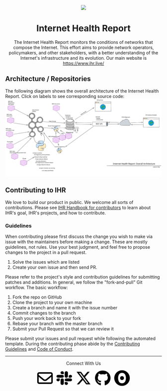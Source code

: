 <p align="center"><img src="https://avatars.githubusercontent.com/u/40665700?s=200&v=4" height="150"></p>
<h1 align="center">Internet Health Report</h1>
<p align="center">
The Internet Health Report monitors the conditions of networks that compose the Internet. This effort aims to provide network operators, policymakers, and other stakeholders, with a better understanding of the Internet's infrastructure and its evolution. Our main website is <a href="https://www.ihr.live/">https://www.ihr.live/</a>
</p>

## Architecture / Repositories
The following diagram shows the overall architecture of the Internet Health Report. Click on labels to see corresponding source code:
<img src='https://raw.githubusercontent.com/InternetHealthReport/system-design/main/IHR_overall_diagram.svg'/>


## Contributing to IHR

We love to build our product in public. We welcome all sorts of contributions. Please see [IHR Handbook for contributors](https://github.com/InternetHealthReport/gsoc/blob/main/ihr-contributor-handbook.md) to learn about IHR's goal, IHR's projects, and how to contribute. 

### Guidelines
When contributing please first discuss the change you wish to make via issue with the maintainers before making a change. These are mostly guidelines, not rules. Use your best judgment, and feel free to propose changes to the project in a pull request.

1. Solve the issues which are listed
2. Create your own issue and then send PR.

Please refer to the project's style and contribution guidelines for submitting patches and additions. In general, we follow the "fork-and-pull" Git workflow. The basic workflow:

1. Fork the repo on GitHub
2. Clone the project to your own machine
3. Create a branch and name it with the issue number
4. Commit changes to the branch
5. Push your work back to your fork
6. Rebase your branch with the master branch
7. Submit your Pull Request so that we can review it

Please submit your issues and pull request while following the automated template. During the contributing phase abide by the <a href="https://github.com/InternetHealthReport/.github/blob/main/CONTRIBUTING.md">Contributing Guidelines</a> and <a href="https://github.com/InternetHealthReport/.github/blob/main/CODE_OF_CONDUCT.md">Code of Conduct</a>.

---

<p align="center">Connect With Us</p>
<p align="center"> 
&nbsp; 
<a href="mailto:admin@ihr.live"><img alt="email_logo" 
src="https://raw.githubusercontent.com/InternetHealthReport/.github/main/icons/envelope-regular.svg" height="50" width="50" style="background-color:white;border-radius: 5px"></a>
&nbsp;
<a href="https://join.slack.com/t/internethealthreport/shared_invite/zt-30v0csvok-4vOSUyIkkAlM1grwT3ClYA"><img alt="slack-logo"
src="https://raw.githubusercontent.com/InternetHealthReport/.github/main/icons/slack.svg" height="50" width="50" style="background-color:white;border-radius: 5px"></a>
&nbsp;
<a href="https://x.com/ihr_alerts"><img alt="twitter-logo" 
src="https://raw.githubusercontent.com/InternetHealthReport/.github/main/icons/x-twitter.svg" height="50" width="50" style="background-color:white;border-radius: 5px"></a>
&nbsp;
<a href="https://github.com/InternetHealthReport"><img alt="github-logo" 
src="https://raw.githubusercontent.com/InternetHealthReport/.github/main/icons/github.svg"height="50" width="50" style="background-color:white;border-radius: 5px"></a>
&nbsp;
<a href="https://observablehq.com/@internethealthreport"><img alt="observablehq-logo" 
src="https://raw.githubusercontent.com/InternetHealthReport/.github/main/icons/observablehq.svg"height="50" width="50" style="background-color:white;border-radius: 5px"></a>
&nbsp;
